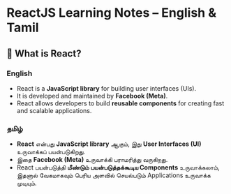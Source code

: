 # ReactJS Learning Notes – English & Tamil

## 📌 What is React?

### English
- React is a **JavaScript library** for building user interfaces (UIs).  
- It is developed and maintained by **Facebook (Meta)**.  
- React allows developers to build **reusable components** for creating fast and scalable applications.  

### தமிழ்
- **React** என்பது **JavaScript library** ஆகும், இது **User Interfaces (UI)** உருவாக்கப் பயன்படுகிறது.  
- இதை **Facebook (Meta)** உருவாக்கி பராமரித்து வருகிறது.  
- React பயன்படுத்தி **மீண்டும் பயன்படுத்தக்கூடிய Components** உருவாக்கலாம், இதனால் வேகமாகவும் பெரிய அளவில் செயல்படும் Applications உருவாக்க முடியும்.  
